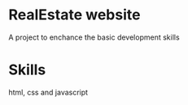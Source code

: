 # RealEstate website
  A project to enchance the basic development skills







# Skills
html, css and javascript



